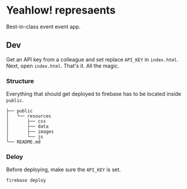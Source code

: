 # Yeahlow! represaents

Best-in-class event event app.

## Dev

Get an API key from a colleague and set replace `API_KEY` in `index.html`. Next, open `index.html`. That's it. All the magic.

### Structure

Everything that should get deployed to firebase has to be located inside `public`.

```
├── public
│   └── resources
│       ├── css
│       ├── data
│       ├── images
│       └── js
└── README.md

```

### Deloy
Before deploying, make sure the `API_KEY` is set.

```
firebase deploy
```